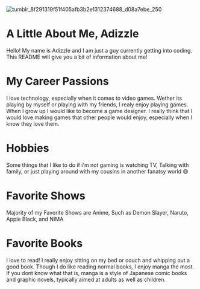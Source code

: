 ![tumblr_8f291319f51f405afb3b2e1312374688_d08a7ebe_250](https://user-images.githubusercontent.com/107438827/173666828-b0a086c7-d5f5-43ee-855a-45efd7168fd7.png)


# A Little About Me, Adizzle
Hello! My name is Adizzle and I am just a guy currently getting into coding. This README will give you a bit of information about me!

# My Career Passions
I love technology, especially when it comes to video games. Wether its playing by myself or playing with my friends, I realy enjoy playing games. When I grow up I would like to become a game designer. I really think that I would love making games that other people would enjoy, especially when I know they love them.

# Hobbies
Some things that I like to do if i'm not gaming is watching TV, Talking with family, or just playing around with my cousins in another fanatsy world 😄

# Favorite Shows
Majority of my Favorite Shows are Anime, Such as Demon Slayer, Naruto, Apple Black, and NIMA

# Favorite Books
I love to read! I really enjoy sitting on my bed or couch and whipping out a good book. Though I do like reading normal books, I enjoy manga the most. If you dont know what that is, manga is a style of Japanese comic books and graphic novels, typically aimed at adults as well as children.
